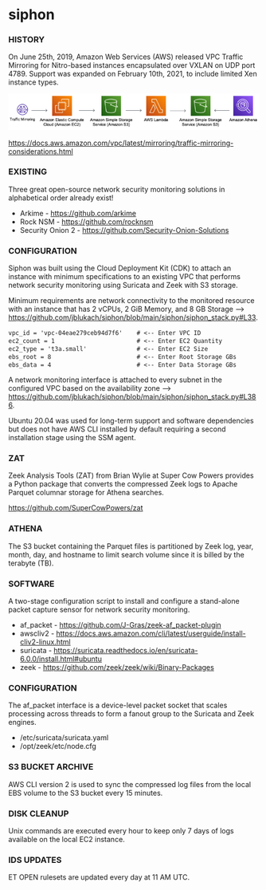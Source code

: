 # siphon

### HISTORY

On June 25th, 2019, Amazon Web Services (AWS) released VPC Traffic Mirroring for Nitro-based instances encapsulated over VXLAN on UDP port 4789. Support was expanded on February 10th, 2021, to include limited Xen instance types.

![siphon-data-flow](DATAFLOW.png)

https://docs.aws.amazon.com/vpc/latest/mirroring/traffic-mirroring-considerations.html

### EXISTING

Three great open-source network security monitoring solutions in alphabetical order already exist!

- Arkime - https://github.com/arkime
- Rock NSM - https://github.com/rocknsm
- Security Onion 2 - https://github.com/Security-Onion-Solutions

### CONFIGURATION

Siphon was built using the Cloud Deployment Kit (CDK) to attach an instance with minimum specifications to an existing VPC that performs network security monitoring using Suricata and Zeek with S3 storage.

Minimum requirements are network connectivity to the monitored resource with an instance that has 2 vCPUs, 2 GiB Memory, and 8 GB Storage --> https://github.com/jblukach/siphon/blob/main/siphon/siphon_stack.py#L33.

```
vpc_id = 'vpc-04eae279ceb94d7f6'    # <-- Enter VPC ID
ec2_count = 1                       # <-- Enter EC2 Quantity
ec2_type = 't3a.small'              # <-- Enter EC2 Size
ebs_root = 8                        # <-- Enter Root Storage GBs
ebs_data = 4                        # <-- Enter Data Storage GBs
```

A network monitoring interface is attached to every subnet in the configured VPC based on the availability zone --> https://github.com/jblukach/siphon/blob/main/siphon/siphon_stack.py#L386.

Ubuntu 20.04 was used for long-term support and software dependencies but does not have AWS CLI installed by default requiring a second installation stage using the SSM agent.

### ZAT

Zeek Analysis Tools (ZAT) from Brian Wylie at Super Cow Powers provides a Python package that converts the compressed Zeek logs to Apache Parquet columnar storage for Athena searches.

https://github.com/SuperCowPowers/zat

### ATHENA

The S3 bucket containing the Parquet files is partitioned by Zeek log, year, month, day, and hostname to limit search volume since it is billed by the terabyte (TB).

### SOFTWARE

A two-stage configuration script to install and configure a stand-alone packet capture sensor for network security monitoring. 

- af_packet - https://github.com/J-Gras/zeek-af_packet-plugin
- awscliv2 - https://docs.aws.amazon.com/cli/latest/userguide/install-cliv2-linux.html
- suricata - https://suricata.readthedocs.io/en/suricata-6.0.0/install.html#ubuntu
- zeek - https://github.com/zeek/zeek/wiki/Binary-Packages

### CONFIGURATION

The af_packet interface is a device-level packet socket that scales processing across threads to form a fanout group to the Suricata and Zeek engines.

- /etc/suricata/suricata.yaml
- /opt/zeek/etc/node.cfg

### S3 BUCKET ARCHIVE

AWS CLI version 2 is used to sync the compressed log files from the local EBS volume to the S3 bucket every 15 minutes.

### DISK CLEANUP

Unix commands are executed every hour to keep only 7 days of logs available on the local EC2 instance.

### IDS UPDATES

ET OPEN rulesets are updated every day at 11 AM UTC.
